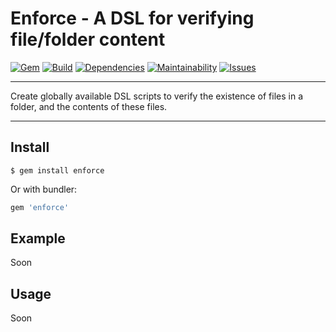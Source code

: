 Enforce - A DSL for verifying file/folder content
==================================================

[![Gem](https://img.shields.io/gem/v/enforce.svg?style=flat-square)](https://rubygems.org/gems/enforce)
[![Build](https://img.shields.io/travis/DannyBen/enforce/master.svg?style=flat-square)](https://travis-ci.org/DannyBen/enforce)
[![Dependencies](https://img.shields.io/gemnasium/DannyBen/enforce.svg?style=flat-square)](https://gemnasium.com/DannyBen/enforce)
[![Maintainability](https://img.shields.io/codeclimate/maintainability/DannyBen/enforce.svg?style=flat-square)](https://codeclimate.com/github/DannyBen/enforce)
[![Issues](https://img.shields.io/codeclimate/issues/github/DannyBen/enforce.svg?style=flat-square)](https://codeclimate.com/github/DannyBen/enforce)

---

Create globally available DSL scripts to verify the existence of files in
a folder, and the contents of these files.

---

Install
--------------------------------------------------

```
$ gem install enforce
```

Or with bundler:

```ruby
gem 'enforce'
```

Example
--------------------------------------------------

Soon


Usage
--------------------------------------------------

Soon

